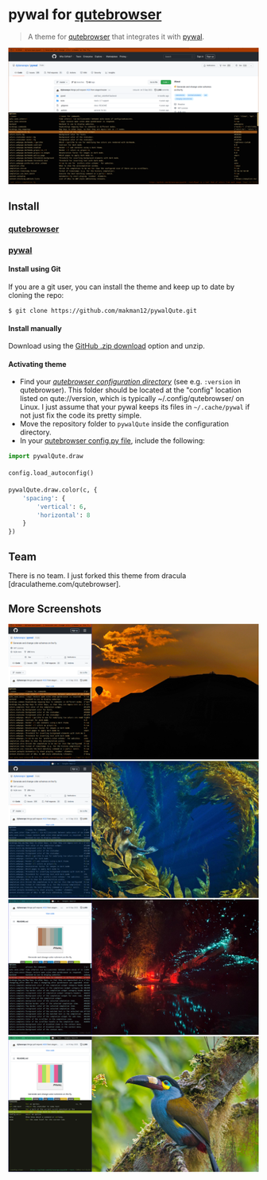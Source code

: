 # pywal for [qutebrowser](https://www.qutebrowser.org/)

> A theme for [qutebrowser](https://www.qutebrowser.org/) that integrates it with [pywal](https://github.com/dylanaraps/pywal).

![Screenshot](./screenshot.png)

## Install

### [qutebrowser](https://www.qutebrowser.org/)
### [pywal](https://github.com/dylanaraps/pywal)

#### Install using Git

If you are a git user, you can install the theme and keep up to date by cloning the repo:

    $ git clone https://github.com/makman12/pywalQute.git

#### Install manually

Download using the [GitHub .zip download](https://github.com/makman12/pywalQute.git) option and unzip.

#### Activating theme

- Find your _[qutebrowser configuration directory](https://www.qutebrowser.org/doc/help/configuring.html#configpy)_ (see e.g. `:version` in qutebrowser). This folder should be located at the "config" location listed on qute://version, which is typically ~/.config/qutebrowser/ on Linux. I just assume that your pywal keeps its files in `~/.cache/pywal` if not just fix the code its pretty simple.
- Move the repository folder to `pywalQute` inside the configuration directory.
- In your [qutebrowser config.py file](https://www.qutebrowser.org/doc/help/configuring.html#configpy), include the following:

```python
import pywalQute.draw

config.load_autoconfig()

pywalQute.draw.color(c, {
    'spacing': {
        'vertical': 6,
        'horizontal': 8
    }
})
```


## Team

There is no team. I just forked this theme from dracula [draculatheme.com/qutebrowser].

## More Screenshots
![Screenshot](./test1.png)
![Screenshot](./test2.png)
![Screenshot](./test3.png)
![Screenshot](./test4.png)

